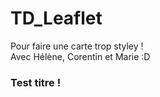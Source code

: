 # TD_Leaflet
Pour faire une carte trop styley ! <br />
Avec Hélène, Corentin et Marie :D

### Test titre !
